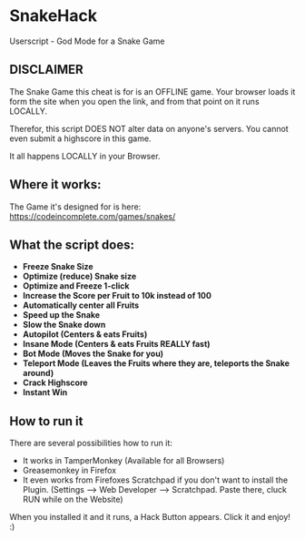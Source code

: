 # SnakeHack
Userscript - God Mode for a Snake Game

## DISCLAIMER ##

The Snake Game this cheat is for is an OFFLINE game. Your browser loads it form the site when you open the link, and from that point on it runs LOCALLY.

Therefor, this script DOES NOT alter data on anyone's servers. You cannot even submit a highscore in this game.

It all happens LOCALLY in your Browser.

## Where it works: ##

The Game it's designed for is here:
https://codeincomplete.com/games/snakes/

## What the script does: ##

- **Freeze Snake Size**
- **Optimize (reduce) Snake size**
- **Optimize and Freeze 1-click**
- **Increase the Score per Fruit to 10k instead of 100**
- **Automatically center all Fruits**
- **Speed up the Snake**
- **Slow the Snake down**
- **Autopilot (Centers & eats Fruits)**
- **Insane Mode (Centers & eats Fruits REALLY fast)**
- **Bot Mode (Moves the Snake for you)**
- **Teleport Mode (Leaves the Fruits where they are, teleports the Snake around)**
- **Crack Highscore**
- **Instant Win**

## How to run it ##

There are several possibilities how to run it:
 - It works in TamperMonkey (Available for all Browsers)
 - Greasemonkey in Firefox
 - It even works from Firefoxes Scratchpad if you don't want to install the Plugin.
   (Settings --> Web Developer --> Scratchpad. Paste there, cluck RUN while on  the Website)
   
When you installed it and it runs, a Hack Button appears. Click it and enjoy! :)
